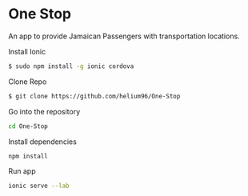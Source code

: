 # One Stop
An app to provide Jamaican Passengers with transportation locations.  



Install Ionic
```bash
$ sudo npm install -g ionic cordova
```

Clone Repo
```bash 
$ git clone https://github.com/helium96/One-Stop
```

Go into the repository
```bash
cd One-Stop
```

Install dependencies
```bash
npm install
```

Run app
```bash
ionic serve --lab
```




